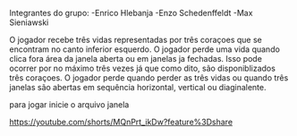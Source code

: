 Integrantes do grupo:
-Enrico Hlebanja
-Enzo Schedenffeldt
-Max Sieniawski

O jogador recebe três vidas representadas por três coraçoes que se encontram no canto inferior esquerdo. O jogador perde uma vida quando clica fora área da janela aberta ou em janelas ja fechadas. Isso pode ocorrer por no máximo três vezes já que como dito, são disponiblizados três coraçoes. O jogador perde quando perder as três vidas ou quando três janelas são abertas em sequência horizontal, vertical ou diaginalente.

para jogar inicie o arquivo janela


https://youtube.com/shorts/MQnPrt_ikDw?feature%3Dshare